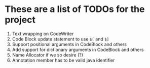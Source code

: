 # These are a list of TODOs for the project

1. Text wrapping on CodeWriter
2. Code Block update statement to use `$[` and `$]`
3. Support positional arguments in CodeBlock and others
4. Add support for dictionary arguments in CodeBlock and others
5. Name Allocator if we so desire (?)
6. Annotation member has to be valid java identifier